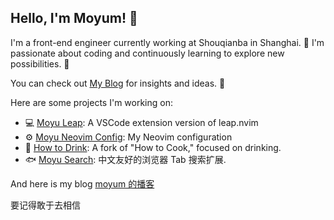 ## Hello, I'm Moyum! 👋
I'm a front-end engineer currently working at Shouqianba in Shanghai. 🌆 I'm passionate about coding and continuously learning to explore new possibilities. 🚀

You can check out [My Blog](https://moyum.notion.site/moyum-130e29bd912180f7bee6c01cc2b09017) for insights and ideas. 📝

Here are some projects I'm working on:

- 💻 [Moyu Leap](https://github.com/MoYuM/moyu-leap): A VSCode extension version of leap.nvim 
- ⚙️ [Moyu Neovim Config](https://github.com/MoYuM/nvim): My Neovim configuration 
- 🍹 [How to Drink](https://github.com/MoYuM/HowToDrink): A fork of "How to Cook," focused on drinking.
- 🐟 [Moyu Search](https://chromewebstore.google.com/detail/moyu-search/bomgjaoflafjgeojbdakogolgdingcib?authuser=0&hl=zh-CN): 中文友好的浏览器 Tab 搜索扩展.

And here is my blog
[moyum 的播客](https://moyum.notion.site/moyum-130e29bd912180f7bee6c01cc2b09017)

要记得敢于去相信
